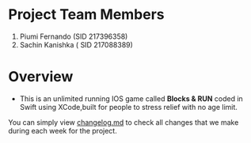 
# Project Team Members 

1. Piumi Fernando (SID 217396358)
2. Sachin Kanishka ( SID 217088389) 

# Overview 

- This is an unlimited running IOS  game called **Blocks & RUN** coded in Swift using XCode,built for people to stress relief with no age limit.

You can simply view [changelog.md](https://github.com/pwarnaku/SIT305-Project/blob/master/Changedlog.md) to check all changes that we make during each week for the project. 
